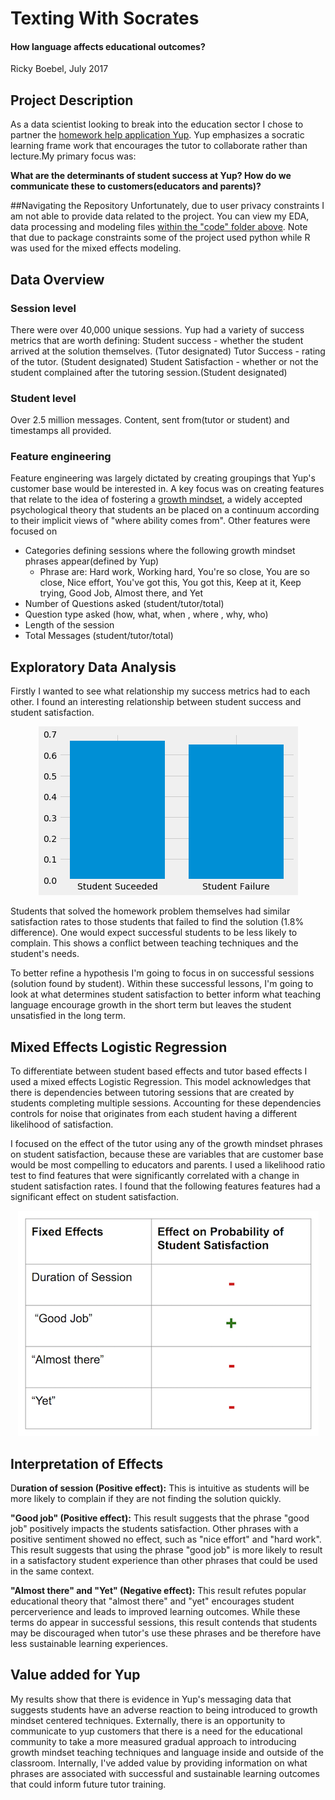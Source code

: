 # Texting With Socrates
#### How language affects educational outcomes?
Ricky Boebel, July 2017

## Project Description
As a data scientist looking to break into the education sector I chose to partner the [homework help application Yup](www.yup.com). Yup emphasizes a socratic learning frame work that encourages the tutor to collaborate rather than lecture.My primary focus was:

**What are the determinants of student success at Yup? How do we communicate these to customers(educators and parents)?**

##Navigating the Repository
Unfortunately, due to user privacy constraints I am not able to provide data related to the project. You can view my EDA, data processing and modeling files [within the "code" folder above](https://github.com/ricky-boebel/yup-capstone/tree/master/code). Note that due to package constraints some of the project used python while R was used for the mixed effects modeling.

## Data Overview

### Session level
There were over 40,000 unique sessions. Yup had a variety of success metrics that are worth defining:
Student success - whether the student arrived at the solution themselves. (Tutor designated)
Tutor Success - rating of the tutor. (Student designated)
Student Satisfaction - whether or not the student complained after the tutoring session.(Student designated)

### Student level

Over 2.5 million messages. Content, sent from(tutor or student) and timestamps all provided.

### Feature engineering
Feature engineering was largely dictated by creating groupings that Yup's customer base would be interested in. A key focus was on creating features that relate to the idea of fostering a [growth mindset](https://en.wikipedia.org/wiki/Mindset#Fixed_and_growth), a widely accepted psychological theory that students an be placed on a continuum according to their implicit views of "where ability comes from". Other features were focused on
* Categories defining sessions where the following growth mindset phrases appear(defined by Yup)
    * Phrase are: Hard work, Working hard, You're so close, You are so close, Nice effort, You've got this, You got this, Keep at it, Keep trying, Good Job, Almost there, and Yet
* Number of Questions asked (student/tutor/total)
* Question type asked (how, what, when , where , why, who)
* Length of the session
* Total Messages (student/tutor/total)

## Exploratory Data Analysis

Firstly I wanted to see what relationship my success metrics had to each other. I found an interesting relationship between student success and student satisfaction.

<p align="center"><img src="https://github.com/ricky-boebel/yup-capstone/blob/master/images/complaint_rates.png"></p>

Students that solved the homework problem themselves had similar satisfaction rates to those students that failed to find the solution (1.8% difference). One would expect successful students to be less likely to complain. This shows a conflict between teaching techniques and the student's needs.


To better refine a hypothesis I'm going to focus in on successful sessions (solution found by student). Within these successful lessons, I'm going to look at what determines student satisfaction to better inform what teaching language encourage growth in the short term but leaves the student unsatisfied in the long term.

## Mixed Effects Logistic Regression

To differentiate between student based effects and tutor based effects I used a mixed effects Logistic Regression. This model acknowledges that there is dependencies between tutoring sessions that are created by students completing multiple sessions. Accounting for these dependencies controls for noise that originates from each student having a different likelihood of satisfaction.

I focused on the effect of the tutor using any of the growth mindset phrases on student satisfaction, because these are variables that are customer base would be most compelling to educators and parents. I used a likelihood ratio test to find features that were significantly correlated with a change in student satisfaction rates. I found that the following features features had a significant effect on student satisfaction.

<p align="center"><img src="https://github.com/ricky-boebel/yup-capstone/blob/master/images/phrase_model_results.png"></p>

## Interpretation of Effects

D**uration of session (Positive effect):** This is intuitive as students will be more likely to complain if they are not finding the solution quickly.

**"Good job" (Positive effect):** This result suggests that the phrase "good job" positively impacts the students satisfaction. Other phrases with a positive sentiment showed no effect, such as "nice effort" and "hard work". This result suggests that using the phrase "good job" is more likely to result in a satisfactory student experience than other phrases that could be used in the same context.

**"Almost there" and "Yet" (Negative effect):** This result refutes popular educational theory that "almost there" and "yet" encourages student percerverience and leads to improved learning outcomes. While these terms do appear in successful sessions, this result contends that students may be discouraged when tutor's use these phrases and be therefore have less sustainable learning experiences.

## Value added for Yup

My results show that there is evidence in Yup's messaging data that suggests students have an adverse reaction to being introduced to growth mindset centered techniques. Externally, there is an opportunity to communicate to yup customers that there is a need for the educational community to take a more measured gradual approach to introducing growth mindset teaching techniques and language inside and outside of the classroom. Internally, I've added value by providing information on what phrases are associated with successful and sustainable learning outcomes that could inform future tutor training.
